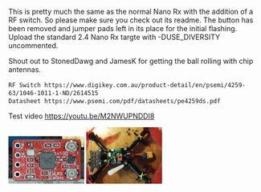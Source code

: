 This is pretty much the same as the normal Nano Rx with the addition of a RF switch. So please make sure you check out its readme. The button has been removed and jumper pads left in its place for the initial flashing.  Upload the standard 2.4 Nano Rx targte with -DUSE_DIVERSITY uncommented.

Shout out to StonedDawg and JamesK for getting the ball rolling with chip antennas.

    RF Switch https://www.digikey.com.au/product-detail/en/psemi/4259-63/1046-1011-1-ND/2614515
	Datasheet https://www.psemi.com/pdf/datasheets/pe4259ds.pdf

Test video https://youtu.be/M2NWUPNDDI8

<img src="img/closeup.png" width="30%"> <img src="img/mounted.jpg" width="30%">
